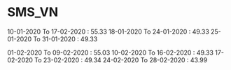 SMS_VN
======


10-01-2020 To 17-02-2020 : 55.33
18-01-2020 To 24-01-2020 : 49.33
25-01-2020 To 31-01-2020 : 49.33

01-02-2020 To 09-02-2020 : 55.03
10-02-2020 To 16-02-2020 : 49.33
17-02-2020 To 23-02-2020 : 49.34
24-02-2020 To 28-02-2020 : 43.99
							

